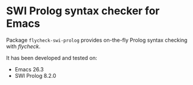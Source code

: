 # SWI Prolog syntax checker for Emacs

Package `flycheck-swi-prolog` provides on-the-fly Prolog syntax
checking with _flycheck_.

It has been developed and tested on:
  * Emacs 26.3
  * SWI Prolog 8.2.0 
